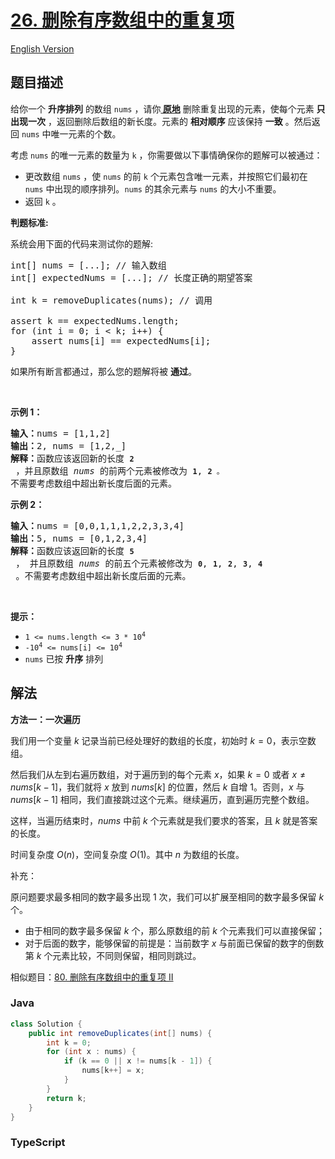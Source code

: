 # [26. 删除有序数组中的重复项](https://leetcode.cn/problems/remove-duplicates-from-sorted-array)

[English Version](/solution/0000-0099/0026.Remove%20Duplicates%20from%20Sorted%20Array/README_EN.md)

## 题目描述

<!-- 这里写题目描述 -->

<p>给你一个 <strong>升序排列</strong> 的数组 <code>nums</code> ，请你<strong><a href="http://baike.baidu.com/item/%E5%8E%9F%E5%9C%B0%E7%AE%97%E6%B3%95" target="_blank"> 原地</a></strong> 删除重复出现的元素，使每个元素 <strong>只出现一次</strong> ，返回删除后数组的新长度。元素的 <strong>相对顺序</strong> 应该保持 <strong>一致</strong> 。然后返回 <code>nums</code> 中唯一元素的个数。</p>

<p>考虑 <code>nums</code> 的唯一元素的数量为 <code>k</code> ，你需要做以下事情确保你的题解可以被通过：</p>

<ul>
	<li>更改数组 <code>nums</code> ，使 <code>nums</code> 的前 <code>k</code> 个元素包含唯一元素，并按照它们最初在 <code>nums</code> 中出现的顺序排列。<code>nums</code>&nbsp;的其余元素与 <code>nums</code> 的大小不重要。</li>
	<li>返回 <code>k</code>&nbsp;。</li>
</ul>

<p><strong>判题标准:</strong></p>

<p>系统会用下面的代码来测试你的题解:</p>

<pre>
int[] nums = [...]; // 输入数组
int[] expectedNums = [...]; // 长度正确的期望答案

int k = removeDuplicates(nums); // 调用

assert k == expectedNums.length;
for (int i = 0; i &lt; k; i++) {
    assert nums[i] == expectedNums[i];
}</pre>

<p>如果所有断言都通过，那么您的题解将被 <strong>通过</strong>。</p>

<p>&nbsp;</p>

<p><strong class="example">示例 1：</strong></p>

<pre>
<strong>输入：</strong>nums = [1,1,2]
<strong>输出：</strong>2, nums = [1,2,_]
<strong>解释：</strong>函数应该返回新的长度 <strong><code>2</code></strong> ，并且原数组 <em>nums </em>的前两个元素被修改为 <strong><code>1</code></strong>, <strong><code>2 </code></strong><code>。</code>不需要考虑数组中超出新长度后面的元素。
</pre>

<p><strong class="example">示例 2：</strong></p>

<pre>
<strong>输入：</strong>nums = [0,0,1,1,1,2,2,3,3,4]
<strong>输出：</strong>5, nums = [0,1,2,3,4]
<strong>解释：</strong>函数应该返回新的长度 <strong><code>5</code></strong> ， 并且原数组 <em>nums </em>的前五个元素被修改为 <strong><code>0</code></strong>, <strong><code>1</code></strong>, <strong><code>2</code></strong>, <strong><code>3</code></strong>, <strong><code>4</code></strong> 。不需要考虑数组中超出新长度后面的元素。
</pre>

<p>&nbsp;</p>

<p><strong>提示：</strong></p>

<ul>
	<li><code>1 &lt;= nums.length &lt;= 3 * 10<sup>4</sup></code></li>
	<li><code>-10<sup>4</sup> &lt;= nums[i] &lt;= 10<sup>4</sup></code></li>
	<li><code>nums</code> 已按 <strong>升序</strong> 排列</li>
</ul>

## 解法

**方法一：一次遍历**

我们用一个变量 $k$ 记录当前已经处理好的数组的长度，初始时 $k=0$，表示空数组。

然后我们从左到右遍历数组，对于遍历到的每个元素 $x$，如果 $k=0$ 或者 $x \neq nums[k-1]$，我们就将 $x$ 放到 $nums[k]$ 的位置，然后 $k$ 自增 $1$。否则，$x$ 与 $nums[k-1]$ 相同，我们直接跳过这个元素。继续遍历，直到遍历完整个数组。

这样，当遍历结束时，$nums$ 中前 $k$ 个元素就是我们要求的答案，且 $k$ 就是答案的长度。

时间复杂度 $O(n)$，空间复杂度 $O(1)$。其中 $n$ 为数组的长度。

补充：

原问题要求最多相同的数字最多出现 $1$ 次，我们可以扩展至相同的数字最多保留 $k$ 个。

-   由于相同的数字最多保留 $k$ 个，那么原数组的前 $k$ 个元素我们可以直接保留；
-   对于后面的数字，能够保留的前提是：当前数字 $x$ 与前面已保留的数字的倒数第 $k$ 个元素比较，不同则保留，相同则跳过。

相似题目：[80. 删除有序数组中的重复项 II](/solution/0000-0099/0080.Remove%20Duplicates%20from%20Sorted%20Array%20II/README.md)

### **Java**

```java
class Solution {
    public int removeDuplicates(int[] nums) {
        int k = 0;
        for (int x : nums) {
            if (k == 0 || x != nums[k - 1]) {
                nums[k++] = x;
            }
        }
        return k;
    }
}
```

### **TypeScript**
